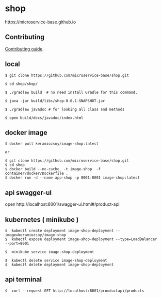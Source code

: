 # shop

https://microservice-base.github.io


## Contributing

[Contributing guide](CONTRIBUTING.md).

## local

```
$ git clone https://github.com/microservice-base/shop.git

$ cd shop/shop/

$ ./gradlew build  # no need install Gradle for this command.

$ java -jar build/libs/shop-0.0.1-SNAPSHOT.jar

$ ./gradlew javadoc # for looking all class and methods

$ open build/docs/javadoc/index.html
```

## docker image
```
$ docker pull keramiozsoy/image-shop:latest

or 

$ git clone https://github.com/microservice-base/shop.git
$ cd shop 
$ docker build --no-cache  -t image-shop  -f container/docker/Dockerfile .
$ docker run -d --name app-shop -p 8001:8001 image-shop:latest

```

## api swagger-ui

open http://localhost:8001/swagger-ui.html#/product-api


## kubernetes ( minikube )
```
$  kubectl create deployment image-shop-deployment --image=keramiozsoy/image-shop
$  kubectl expose deployment image-shop-deployment --type=LoadBalancer --port=8001

$  minikube service image-shop-deployment

$  kubectl delete service image-shop-deployment
$  kubectl delete deployment image-shop-deployment

```

## api terminal
```
$  curl --request GET http://localhost:8001/prouductapi/products
```
